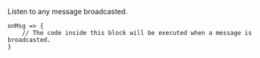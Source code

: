 Listen to any message broadcasted.

```gop
onMsg => {
    // The code inside this block will be executed when a message is broadcasted.
}
```
